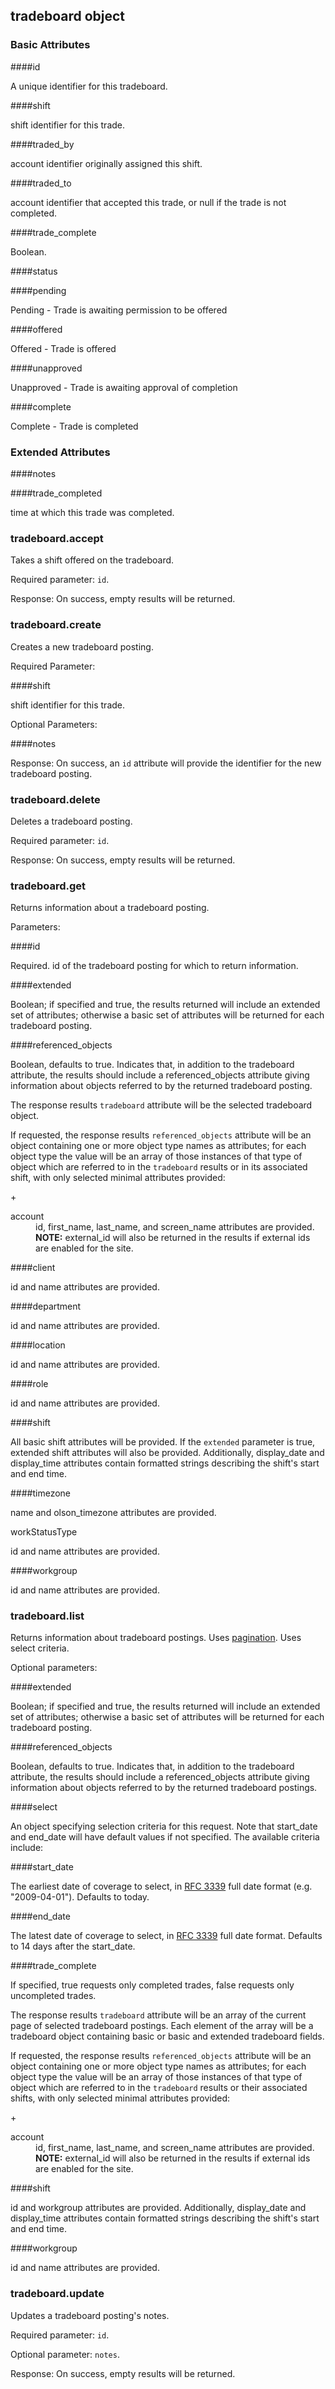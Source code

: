 ## tradeboard object

### Basic Attributes

####id

A unique identifier for this tradeboard.

####shift

shift identifier for this trade.

####traded_by

account identifier originally assigned this shift.

####traded_to

account identifier that accepted this trade, or null if the trade is not completed.

####trade_complete

Boolean.

####status



####pending

Pending - Trade is awaiting permission to be offered

####offered

Offered - Trade is offered

####unapproved

Unapproved - Trade is awaiting approval of completion

####complete

Complete - Trade is completed

### Extended Attributes

####notes

####trade_completed

time at which this trade was completed.

### tradeboard.accept

<script>tryit('tradeboard.accept')</script> 

Takes a shift offered on the tradeboard.

Required parameter: `id`.

Response: On success, empty results will be returned.

### tradeboard.create

<script>tryit('tradeboard.create')</script> 

Creates a new tradeboard posting.

Required Parameter:

####shift

shift identifier for this trade.

Optional Parameters:

####notes

Response: On success, an `id` attribute will provide the identifier for the new tradeboard posting.

### tradeboard.delete

<script>tryit('tradeboard.delete')</script> 

Deletes a tradeboard posting.

Required parameter: `id`.

Response: On success, empty results will be returned.

### tradeboard.get

<script>tryit('tradeboard.get')</script> 

Returns information about a tradeboard posting.

Parameters:

####id

Required. id of the tradeboard posting for which to return information.

####extended

Boolean; if specified and true, the results returned will include an extended set of attributes; otherwise a basic set of attributes will be returned for each tradeboard posting.

####referenced_objects

Boolean, defaults to true. Indicates that, in addition to the tradeboard attribute, the results should include a referenced_objects attribute giving information about objects referred to by the returned tradeboard posting.

The response results `tradeboard` attribute will be the selected tradeboard object.

If requested, the response results `referenced_objects` attribute will be an object containing one or more object type names as attributes; for each object type the value will be an array of those instances of that type of object which are referred to in the `tradeboard` results or in its associated shift, with only selected minimal attributes provided:

+<dt>account</dt><dd>id, first_name, last_name, and screen_name attributes are provided. <br><b>NOTE:</b> external_id will also be returned in the results if external ids are enabled for the site.</dd>

####client

id and name attributes are provided.

####department

id and name attributes are provided.

####location

id and name attributes are provided.

####role

id and name attributes are provided.

####shift

All basic shift attributes will be provided. If the `extended` parameter is true, extended shift attributes will also be provided. Additionally, display_date and display_time attributes contain formatted strings describing the shift's start and end time.

####timezone

name and olson_timezone attributes are provided.

workStatusType

id and name attributes are provided.

####workgroup

id and name attributes are provided.

### tradeboard.list

<script>tryit('tradeboard.list')</script> 

Returns information about tradeboard postings. Uses [pagination](#pagination). Uses select criteria.

Optional parameters:

####extended

Boolean; if specified and true, the results returned will include an extended set of attributes; otherwise a basic set of attributes will be returned for each tradeboard posting.

####referenced_objects

Boolean, defaults to true. Indicates that, in addition to the tradeboard attribute, the results should include a referenced_objects attribute giving information about objects referred to by the returned tradeboard postings.

####select

An object specifying selection criteria for this request. Note that start_date and end_date will have default values if not specified. The available criteria include:

####start_date

The earliest date of coverage to select, in [RFC 3339](http://www.ietf.org/rfc/rfc3339.txt) full date format (e.g. "2009-04-01"). Defaults to today.

####end_date

The latest date of coverage to select, in [RFC 3339](http://www.ietf.org/rfc/rfc3339.txt) full date format. Defaults to 14 days after the start_date.

####trade_complete

If specified, true requests only completed trades, false requests only uncompleted trades.

The response results `tradeboard` attribute will be an array of the current page of selected tradeboard postings. Each element of the array will be a tradeboard object containing basic or basic and extended tradeboard fields.

If requested, the response results `referenced_objects` attribute will be an object containing one or more object type names as attributes; for each object type the value will be an array of those instances of that type of object which are referred to in the `tradeboard` results or their associated shifts, with only selected minimal attributes provided:

+<dt>account</dt><dd>id, first_name, last_name, and screen_name attributes are provided. <br><b>NOTE:</b> external_id will also be returned in the results if external ids are enabled for the site.</dd>

####shift

id and workgroup attributes are provided. Additionally, display_date and display_time attributes contain formatted strings describing the shift's start and end time.

####workgroup

id and name attributes are provided.

### tradeboard.update

<script>tryit('tradeboard.update')</script> 

Updates a tradeboard posting's notes.

Required parameter: `id`.

Optional parameter: `notes`.

Response: On success, empty results will be returned.

